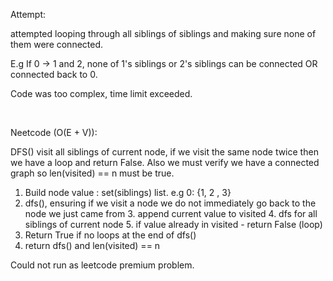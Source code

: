 Attempt:

attempted looping through all siblings of siblings and making sure none of them were connected.

E.g If 0 -> 1 and 2, none of 1's siblings or 2's siblings can be connected OR connected back to 0.

Code was too complex, time limit exceeded.

<br>

Neetcode (O(E + V)):

DFS() visit all siblings of current node, if we visit the same node twice then we have a loop and return False. Also we
must verify we have a connected graph so len(visited) == n must be true.

1. Build node value : set(siblings) list. e.g 0: {1, 2 , 3}
2. dfs(), ensuring if we visit a node we do not immediately go back to the node we just came from
    3. append current value to visited
    4. dfs for all siblings of current node
    5. if value already in visited - return False (loop)
3. Return True if no loops at the end of dfs()
4. return dfs() and len(visited) == n

Could not run as leetcode premium problem.